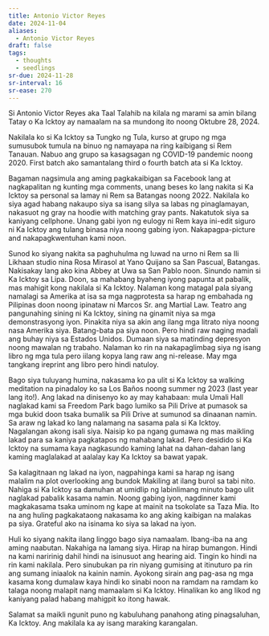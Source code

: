 ```yaml
---
title: Antonio Victor Reyes
date: 2024-11-04
aliases:
  - Antonio Victor Reyes
draft: false
tags:
  - thoughts
  - seedlings
sr-due: 2024-11-28
sr-interval: 16
sr-ease: 270
---
```

Si Antonio Victor Reyes aka Taal Talahib na kilala ng marami sa amin bilang Tatay o Ka Icktoy ay namaalam na sa mundong ito noong Oktubre 28, 2024.

Nakilala ko si Ka Icktoy sa Tungko ng Tula, kurso at grupo ng mga sumusubok tumula na binuo ng namayapa na ring kaibigang si Rem Tanauan. Nabuo ang grupo sa kasagsagan ng COVID-19 pandemic noong 2020. First batch ako samantalang third o fourth batch ata si Ka Icktoy.

Bagaman nagsimula ang aming pagkakaibigan sa Facebook lang at nagkapalitan ng kunting mga comments, unang beses ko lang nakita si Ka Icktoy sa personal sa lamay ni Rem sa Batangas noong 2022. Nakilala ko siya agad habang nakaupo siya sa isang silya sa labas ng pinaglamayan, nakasuot ng gray na hoodie with matching gray pants. Nakatutok siya sa kaniyang cellphone. Unang gabi iyon ng eulogy ni Rem kaya ini-edit siguro ni Ka Icktoy ang tulang binasa niya noong gabing iyon. Nakapagpa-picture and nakapagkwentuhan kami noon.

Sunod ko siyang nakita sa paghuhulma ng luwad na urno ni Rem sa Ili Likhaan studio nina Rosa Mirasol at Yano Quijano sa San Pascual, Batangas. Nakisakay lang ako kina Abbey at Uwa sa San Pablo noon. Sinundo namin si Ka Icktoy sa Lipa. Doon, sa mahabang byaheng iyong papunta at pabalik, mas mahigit kong nakilala si Ka Icktoy. Nalaman kong matagal pala siyang namalagi sa Amerika at isa sa mga nagprotesta sa harap ng embahada ng Pilipinas doon noong ipinataw ni Marcos Sr. ang Martial Law. Teatro ang pangunahing sining ni Ka Icktoy, sining na ginamit niya sa mga demonstrasyong iyon. Pinakita niya sa akin ang ilang mga litrato niya noong nasa Amerika siya. Batang-bata pa siya noon. Pero hindi raw naging madali ang buhay niya sa Estados Unidos. Dumaan siya sa matinding depresyon noong mawalan ng trabaho. Nalaman ko rin na nakapaglimbag siya ng isang libro ng mga tula pero iilang kopya lang raw ang ni-release. May mga tangkang ireprint ang libro pero hindi natuloy.

Bago siya tuluyang humina, nakasama ko pa ulit si Ka Icktoy sa walking meditation na pinadaloy ko sa Los Baños noong summer ng 2023 (last year lang ito!). Ang lakad na dinisenyo ko ay may kahabaan: mula Umali Hall naglakad kami sa Freedom Park bago lumiko sa Pili Drive at pumasok sa mga bukid doon tsaka bumalik sa Pili Drive at sumunod sa dinaanan namin. Sa araw ng lakad ko lang nalamang na sasama pala si Ka Icktoy. Nagalangan akong isali siya. Naisip ko pa ngang gumawa ng mas maikling lakad para sa kaniya pagkatapos ng mahabang lakad. Pero desidido si Ka Icktoy na sumama kaya nagkasundo kaming lahat na dahan-dahan lang kaming maglalakad at aalalay kay Ka Icktoy sa bawat yapak.

Sa kalagitnaan ng lakad na iyon, nagpahinga kami sa harap ng isang malalim na plot overlooking ang bundok Makiling at ilang burol sa tabi nito. Nahiga si Ka Icktoy sa damuhan at umidlip ng labinlimang minuto bago ulit naglakad pabalik kasama namin. Noong gabing iyon, nagdinner kami magkakasama tsaka uminom ng kape at mainit na tsokolate sa Taza Mia. Ito na ang huling pagkakataong nakasama ko ang aking kaibigan na malakas pa siya. Grateful ako na isinama ko siya sa lakad na iyon.

Huli ko siyang nakita ilang linggo bago siya namaalam. Ibang-iba na ang aming naabutan. Nakahiga na lamang siya. Hirap na hirap bumangon. Hindi na kami naririnig dahil hindi na isinusuot ang hearing aid. Tingin ko hindi na rin kami nakilala. Pero sinubukan pa rin niyang gumising at itinuturo pa rin ang sumang iniaalok na kainin namin. Ayokong sirain ang pag-asa ng mga kasama kong dumalaw kaya hindi ko sinabi noon na ramdam na ramdam ko talaga noong malapit nang mamaalam si Ka Icktoy. Hinalikan ko ang likod ng kaniyang palad habang mahigpit ko itong hawak.

Salamat sa maikli ngunit puno ng kabuluhang panahong ating pinagsaluhan, Ka Icktoy. Ang makilala ka ay isang maraking karangalan.